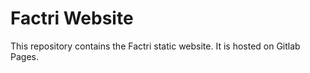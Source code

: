 # Factri Website

This repository contains the Factri static website. It is hosted on Gitlab Pages.
